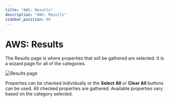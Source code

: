 ```yaml
---
title: "AWS: Results"
description: "AWS: Results"
sidebar_position: 60
---
```


# AWS: Results

The Results page is where properties that will be gathered are selected. It is a wizard page for all
of the categories.

![Results page](/img/product_docs/accessanalyzer/12.0/admin/datacollector/aws/results.webp)

Properties can be checked individually or the **Select All** or **Clear All** buttons can be used.
All checked properties are gathered. Available properties vary based on the category selected.
